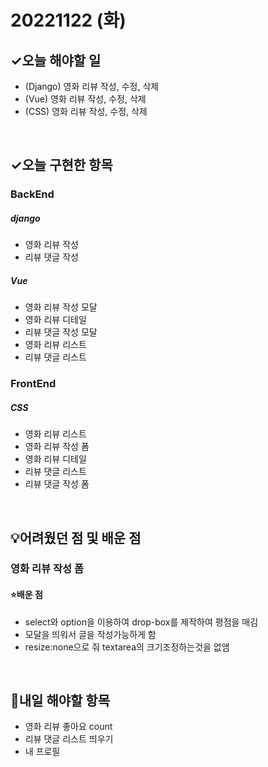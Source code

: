 # 20221122 (화)

## ✓오늘 해야할 일

- (Django) 영화 리뷰 작성, 수정, 삭제
- (Vue) 영화 리뷰 작성, 수정, 삭제
- (CSS) 영화 리뷰 작성, 수정, 삭제

<br>

## ✓오늘 구현한 항목
### BackEnd
##### django
- 영화 리뷰 작성
- 리뷰 댓글 작성


##### Vue
- 영화 리뷰 작성 모달
- 영화 리뷰 디테일
- 리뷰 댓글 작성 모달
- 영화 리뷰 리스트
- 리뷰 댓글 리스트


### FrontEnd
##### CSS
- 영화 리뷰 리스트
- 영화 리뷰 작성 폼
- 영화 리뷰 디테일
- 리뷰 댓글 리스트
- 리뷰 댓글 작성 폼

<br>

## 💡어려웠던 점 및 배운 점

### 영화 리뷰 작성 폼

#### ⭐️배운 점

- select와 option을 이용하여 drop-box를 제작하여 평점을 매김
- 모달을 띄워서 글을 작성가능하게 함
- resize:none으로 줘 textarea의 크기조정하는것을 없앰

<br>

## 📆내일 해야할 항목

- 영화 리뷰 좋아요 count
- 리뷰 댓글 리스트 띄우기
- 내 프로필